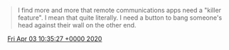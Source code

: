 > I find more and more that remote communications apps need a "killer feature"\. I mean that quite literally\. I need a button to bang someone's head against their wall on the other end\.

<img src="../../media/tweet.ico" width="12" /> [Fri Apr 03 10:35:27 +0000 2020](https://twitter.com/DromerDenker/status/1246023499996696583)